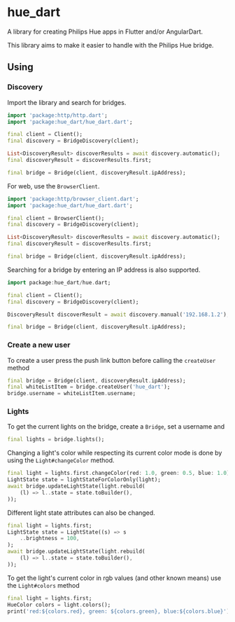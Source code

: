 # hue_dart

A library for creating Philips Hue apps in Flutter and/or AngularDart. 

This library aims to make it easier to handle with the Philips Hue bridge.

## Using
### Discovery
Import the library and search for bridges. 

```dart
import 'package:http/http.dart';
import 'package:hue_dart/hue_dart.dart';

final client = Client();
final discovery = BridgeDiscovery(client);

List<DiscoveryResult> discoverResults = await discovery.automatic();
final discoveryResult = discoverResults.first;

final bridge = Bridge(client, discoveryResult.ipAddress);
```

For web, use the `BrowserClient`.

```dart
import 'package:http/browser_client.dart';
import 'package:hue_dart/hue_dart.dart';

final client = BrowserClient();
final discovery = BridgeDiscovery(client);

List<DiscoveryResult> discoverResults = await discovery.automatic();
final discoveryResult = discoverResults.first;

final bridge = Bridge(client, discoveryResult.ipAddress);
```

Searching for a bridge by entering an IP address is also supported.

```dart
import package:hue_dart/hue.dart;

final client = Client();
final discovery = BridgeDiscovery(client);

DiscoveryResult discoverResult = await discovery.manual('192.168.1.2');

final bridge = Bridge(client, discoveryResult.ipAddress);
```

### Create a new user

To create a user press the push link button before calling the `createUser` method 
```dart
final bridge = Bridge(client, discoveryResult.ipAddress);
final whiteListItem = bridge.createUser('hue_dart');
bridge.username = whiteListItem.username;
```

### Lights
To get the current lights on the bridge, create a `Bridge`, set a username and 
```dart
final lights = bridge.lights();
```

Changing a light's color while respecting its current color mode is done by using the `Light#changeColor` method.

```dart
final light = lights.first.changeColor(red: 1.0, green: 0.5, blue: 1.0);
LightState state = lightStateForColorOnly(light);
await bridge.updateLightState(light.rebuild(
    (l) => l..state = state.toBuilder(),
));
```

Different light state attributes can also be changed.
```dart
final light = lights.first;
LightState state = LightState((s) => s
    ..brightness = 100,
);
await bridge.updateLightState(light.rebuild(
    (l) => l..state = state.toBuilder(),
));
```

To get the light's current color in rgb values (and other known means) use the `Light#colors` method
```dart
final light = lights.first;
HueColor colors = light.colors();
print('red:${colors.red}, green: ${colors.green}, blue:${colors.blue}');
```

